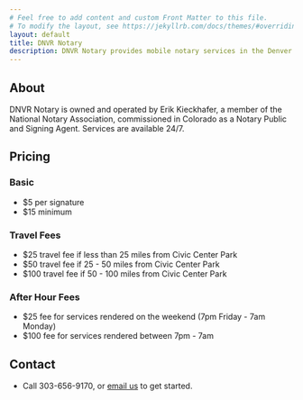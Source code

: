 ```yaml
---
# Feel free to add content and custom Front Matter to this file.
# To modify the layout, see https://jekyllrb.com/docs/themes/#overriding-theme-defaults
layout: default
title: DNVR Notary
description: DNVR Notary provides mobile notary services in the Denver Metro area.
---
```


## About

DNVR Notary is owned and operated by Erik Kieckhafer, a member of the National Notary Association, commissioned in Colorado as a Notary Public and Signing Agent. Services are available 24/7.

## Pricing

### Basic
- $5 per signature
- $15 minimum

### Travel Fees
- $25 travel fee if less than 25 miles from Civic Center Park
- $50 travel fee if 25 - 50 miles from Civic Center Park
- $100 travel fee if 50 - 100 miles from Civic Center Park

### After Hour Fees
- $25 fee for services rendered on the weekend (7pm Friday - 7am Monday)
- $100 fee for services rendered between 7pm - 7am

## Contact

- Call 303-656-9170, or <a href="mailto:hello@dnvrnotary.com">email us</a> to get started.
